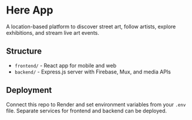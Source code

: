 # Here App

A location-based platform to discover street art, follow artists, explore exhibitions, and stream live art events.

## Structure
- `frontend/` - React app for mobile and web
- `backend/` - Express.js server with Firebase, Mux, and media APIs

## Deployment
Connect this repo to Render and set environment variables from your `.env` file. Separate services for frontend and backend can be deployed.

